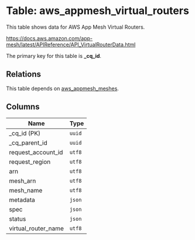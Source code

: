 # Table: aws_appmesh_virtual_routers

This table shows data for AWS App Mesh Virtual Routers.

https://docs.aws.amazon.com/app-mesh/latest/APIReference/API_VirtualRouterData.html

The primary key for this table is **_cq_id**.

## Relations

This table depends on [aws_appmesh_meshes](aws_appmesh_meshes.md).

## Columns

| Name          | Type          |
| ------------- | ------------- |
|_cq_id (PK)|`uuid`|
|_cq_parent_id|`uuid`|
|request_account_id|`utf8`|
|request_region|`utf8`|
|arn|`utf8`|
|mesh_arn|`utf8`|
|mesh_name|`utf8`|
|metadata|`json`|
|spec|`json`|
|status|`json`|
|virtual_router_name|`utf8`|